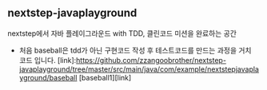 ## nextstep-javaplayground

nextstep에서 자바 플레이그라운드 with TDD, 클린코드 미션을 완료하는 공간

- 처음 baseball은 tdd가 아닌 구현코드 작성 후 테스트코드를 만드는 과정을 거치 코드 입니다.
[link]:https://github.com/zzangoobrother/nextstep-javaplayground/tree/master/src/main/java/com/example/nextstepjavaplayground/baseball
[baseball1][link]

